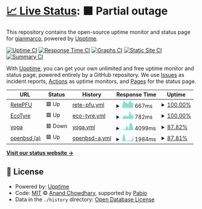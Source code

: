 # [📈 Live Status](https://demo.upptime.js.org): <!--live status--> **🟧 Partial outage**

This repository contains the open-source uptime monitor and status page for [gianmarco](https://demo.upptime.js.org), powered by [Upptime](https://github.com/upptime/upptime).

[![Uptime CI](https://github.com/armellin/upptime/workflows/Uptime%20CI/badge.svg)](https://github.com/armellin/upptime/actions?query=workflow%3A%22Uptime+CI%22)
[![Response Time CI](https://github.com/armellin/upptime/workflows/Response%20Time%20CI/badge.svg)](https://github.com/armellin/upptime/actions?query=workflow%3A%22Response+Time+CI%22)
[![Graphs CI](https://github.com/armellin/upptime/workflows/Graphs%20CI/badge.svg)](https://github.com/armellin/upptime/actions?query=workflow%3A%22Graphs+CI%22)
[![Static Site CI](https://github.com/armellin/upptime/workflows/Static%20Site%20CI/badge.svg)](https://github.com/armellin/upptime/actions?query=workflow%3A%22Static+Site+CI%22)
[![Summary CI](https://github.com/armellin/upptime/workflows/Summary%20CI/badge.svg)](https://github.com/armellin/upptime/actions?query=workflow%3A%22Summary+CI%22)

With [Upptime](https://upptime.js.org), you can get your own unlimited and free uptime monitor and status page, powered entirely by a GitHub repository. We use [Issues](https://github.com/armellin/upptime/issues) as incident reports, [Actions](https://github.com/armellin/upptime/actions) as uptime monitors, and [Pages](https://demo.upptime.js.org) for the status page.

<!--start: status pages-->
<!-- This summary is generated by Upptime (https://github.com/upptime/upptime) -->
<!-- Do not edit this manually, your changes will be overwritten -->
<!-- prettier-ignore -->
| URL | Status | History | Response Time | Uptime |
| --- | ------ | ------- | ------------- | ------ |
| <img alt="" src="https://icons.duckduckgo.com/ip3/www.retepfu.it.ico" height="13"> [RetePFU](http://www.retepfu.it) | 🟩 Up | [rete-pfu.yml](https://github.com/armellin/upptime/commits/HEAD/history/rete-pfu.yml) | <details><summary><img alt="Response time graph" src="./graphs/rete-pfu/response-time-week.png" height="20"> 667ms</summary><br><a href="https://armellin.github.io/upptime/history/rete-pfu"><img alt="Response time 745" src="https://img.shields.io/endpoint?url=https%3A%2F%2Fraw.githubusercontent.com%2Farmellin%2Fupptime%2FHEAD%2Fapi%2Frete-pfu%2Fresponse-time.json"></a><br><a href="https://armellin.github.io/upptime/history/rete-pfu"><img alt="24-hour response time 645" src="https://img.shields.io/endpoint?url=https%3A%2F%2Fraw.githubusercontent.com%2Farmellin%2Fupptime%2FHEAD%2Fapi%2Frete-pfu%2Fresponse-time-day.json"></a><br><a href="https://armellin.github.io/upptime/history/rete-pfu"><img alt="7-day response time 667" src="https://img.shields.io/endpoint?url=https%3A%2F%2Fraw.githubusercontent.com%2Farmellin%2Fupptime%2FHEAD%2Fapi%2Frete-pfu%2Fresponse-time-week.json"></a><br><a href="https://armellin.github.io/upptime/history/rete-pfu"><img alt="30-day response time 752" src="https://img.shields.io/endpoint?url=https%3A%2F%2Fraw.githubusercontent.com%2Farmellin%2Fupptime%2FHEAD%2Fapi%2Frete-pfu%2Fresponse-time-month.json"></a><br><a href="https://armellin.github.io/upptime/history/rete-pfu"><img alt="1-year response time 745" src="https://img.shields.io/endpoint?url=https%3A%2F%2Fraw.githubusercontent.com%2Farmellin%2Fupptime%2FHEAD%2Fapi%2Frete-pfu%2Fresponse-time-year.json"></a></details> | <details><summary><a href="https://armellin.github.io/upptime/history/rete-pfu">100.00%</a></summary><a href="https://armellin.github.io/upptime/history/rete-pfu"><img alt="All-time uptime 99.89%" src="https://img.shields.io/endpoint?url=https%3A%2F%2Fraw.githubusercontent.com%2Farmellin%2Fupptime%2FHEAD%2Fapi%2Frete-pfu%2Fuptime.json"></a><br><a href="https://armellin.github.io/upptime/history/rete-pfu"><img alt="24-hour uptime 100.00%" src="https://img.shields.io/endpoint?url=https%3A%2F%2Fraw.githubusercontent.com%2Farmellin%2Fupptime%2FHEAD%2Fapi%2Frete-pfu%2Fuptime-day.json"></a><br><a href="https://armellin.github.io/upptime/history/rete-pfu"><img alt="7-day uptime 100.00%" src="https://img.shields.io/endpoint?url=https%3A%2F%2Fraw.githubusercontent.com%2Farmellin%2Fupptime%2FHEAD%2Fapi%2Frete-pfu%2Fuptime-week.json"></a><br><a href="https://armellin.github.io/upptime/history/rete-pfu"><img alt="30-day uptime 100.00%" src="https://img.shields.io/endpoint?url=https%3A%2F%2Fraw.githubusercontent.com%2Farmellin%2Fupptime%2FHEAD%2Fapi%2Frete-pfu%2Fuptime-month.json"></a><br><a href="https://armellin.github.io/upptime/history/rete-pfu"><img alt="1-year uptime 99.89%" src="https://img.shields.io/endpoint?url=https%3A%2F%2Fraw.githubusercontent.com%2Farmellin%2Fupptime%2FHEAD%2Fapi%2Frete-pfu%2Fuptime-year.json"></a></details>
| <img alt="" src="https://icons.duckduckgo.com/ip3/ritiri.ecotyre.it.ico" height="13"> [EcoTyre](http://ritiri.ecotyre.it) | 🟩 Up | [eco-tyre.yml](https://github.com/armellin/upptime/commits/HEAD/history/eco-tyre.yml) | <details><summary><img alt="Response time graph" src="./graphs/eco-tyre/response-time-week.png" height="20"> 782ms</summary><br><a href="https://armellin.github.io/upptime/history/eco-tyre"><img alt="Response time 771" src="https://img.shields.io/endpoint?url=https%3A%2F%2Fraw.githubusercontent.com%2Farmellin%2Fupptime%2FHEAD%2Fapi%2Feco-tyre%2Fresponse-time.json"></a><br><a href="https://armellin.github.io/upptime/history/eco-tyre"><img alt="24-hour response time 1011" src="https://img.shields.io/endpoint?url=https%3A%2F%2Fraw.githubusercontent.com%2Farmellin%2Fupptime%2FHEAD%2Fapi%2Feco-tyre%2Fresponse-time-day.json"></a><br><a href="https://armellin.github.io/upptime/history/eco-tyre"><img alt="7-day response time 782" src="https://img.shields.io/endpoint?url=https%3A%2F%2Fraw.githubusercontent.com%2Farmellin%2Fupptime%2FHEAD%2Fapi%2Feco-tyre%2Fresponse-time-week.json"></a><br><a href="https://armellin.github.io/upptime/history/eco-tyre"><img alt="30-day response time 740" src="https://img.shields.io/endpoint?url=https%3A%2F%2Fraw.githubusercontent.com%2Farmellin%2Fupptime%2FHEAD%2Fapi%2Feco-tyre%2Fresponse-time-month.json"></a><br><a href="https://armellin.github.io/upptime/history/eco-tyre"><img alt="1-year response time 771" src="https://img.shields.io/endpoint?url=https%3A%2F%2Fraw.githubusercontent.com%2Farmellin%2Fupptime%2FHEAD%2Fapi%2Feco-tyre%2Fresponse-time-year.json"></a></details> | <details><summary><a href="https://armellin.github.io/upptime/history/eco-tyre">100.00%</a></summary><a href="https://armellin.github.io/upptime/history/eco-tyre"><img alt="All-time uptime 99.57%" src="https://img.shields.io/endpoint?url=https%3A%2F%2Fraw.githubusercontent.com%2Farmellin%2Fupptime%2FHEAD%2Fapi%2Feco-tyre%2Fuptime.json"></a><br><a href="https://armellin.github.io/upptime/history/eco-tyre"><img alt="24-hour uptime 100.00%" src="https://img.shields.io/endpoint?url=https%3A%2F%2Fraw.githubusercontent.com%2Farmellin%2Fupptime%2FHEAD%2Fapi%2Feco-tyre%2Fuptime-day.json"></a><br><a href="https://armellin.github.io/upptime/history/eco-tyre"><img alt="7-day uptime 100.00%" src="https://img.shields.io/endpoint?url=https%3A%2F%2Fraw.githubusercontent.com%2Farmellin%2Fupptime%2FHEAD%2Fapi%2Feco-tyre%2Fuptime-week.json"></a><br><a href="https://armellin.github.io/upptime/history/eco-tyre"><img alt="30-day uptime 100.00%" src="https://img.shields.io/endpoint?url=https%3A%2F%2Fraw.githubusercontent.com%2Farmellin%2Fupptime%2FHEAD%2Fapi%2Feco-tyre%2Fuptime-month.json"></a><br><a href="https://armellin.github.io/upptime/history/eco-tyre"><img alt="1-year uptime 99.57%" src="https://img.shields.io/endpoint?url=https%3A%2F%2Fraw.githubusercontent.com%2Farmellin%2Fupptime%2FHEAD%2Fapi%2Feco-tyre%2Fuptime-year.json"></a></details>
| <img alt="" src="https://icons.duckduckgo.com/ip3/yoga.armellin.com.ico" height="13"> [yoga](https://yoga.armellin.com) | 🟥 Down | [yoga.yml](https://github.com/armellin/upptime/commits/HEAD/history/yoga.yml) | <details><summary><img alt="Response time graph" src="./graphs/yoga/response-time-week.png" height="20"> 4099ms</summary><br><a href="https://armellin.github.io/upptime/history/yoga"><img alt="Response time 2609" src="https://img.shields.io/endpoint?url=https%3A%2F%2Fraw.githubusercontent.com%2Farmellin%2Fupptime%2FHEAD%2Fapi%2Fyoga%2Fresponse-time.json"></a><br><a href="https://armellin.github.io/upptime/history/yoga"><img alt="24-hour response time 3449" src="https://img.shields.io/endpoint?url=https%3A%2F%2Fraw.githubusercontent.com%2Farmellin%2Fupptime%2FHEAD%2Fapi%2Fyoga%2Fresponse-time-day.json"></a><br><a href="https://armellin.github.io/upptime/history/yoga"><img alt="7-day response time 4099" src="https://img.shields.io/endpoint?url=https%3A%2F%2Fraw.githubusercontent.com%2Farmellin%2Fupptime%2FHEAD%2Fapi%2Fyoga%2Fresponse-time-week.json"></a><br><a href="https://armellin.github.io/upptime/history/yoga"><img alt="30-day response time 3322" src="https://img.shields.io/endpoint?url=https%3A%2F%2Fraw.githubusercontent.com%2Farmellin%2Fupptime%2FHEAD%2Fapi%2Fyoga%2Fresponse-time-month.json"></a><br><a href="https://armellin.github.io/upptime/history/yoga"><img alt="1-year response time 2609" src="https://img.shields.io/endpoint?url=https%3A%2F%2Fraw.githubusercontent.com%2Farmellin%2Fupptime%2FHEAD%2Fapi%2Fyoga%2Fresponse-time-year.json"></a></details> | <details><summary><a href="https://armellin.github.io/upptime/history/yoga">87.82%</a></summary><a href="https://armellin.github.io/upptime/history/yoga"><img alt="All-time uptime 96.84%" src="https://img.shields.io/endpoint?url=https%3A%2F%2Fraw.githubusercontent.com%2Farmellin%2Fupptime%2FHEAD%2Fapi%2Fyoga%2Fuptime.json"></a><br><a href="https://armellin.github.io/upptime/history/yoga"><img alt="24-hour uptime 14.75%" src="https://img.shields.io/endpoint?url=https%3A%2F%2Fraw.githubusercontent.com%2Farmellin%2Fupptime%2FHEAD%2Fapi%2Fyoga%2Fuptime-day.json"></a><br><a href="https://armellin.github.io/upptime/history/yoga"><img alt="7-day uptime 87.82%" src="https://img.shields.io/endpoint?url=https%3A%2F%2Fraw.githubusercontent.com%2Farmellin%2Fupptime%2FHEAD%2Fapi%2Fyoga%2Fuptime-week.json"></a><br><a href="https://armellin.github.io/upptime/history/yoga"><img alt="30-day uptime 97.20%" src="https://img.shields.io/endpoint?url=https%3A%2F%2Fraw.githubusercontent.com%2Farmellin%2Fupptime%2FHEAD%2Fapi%2Fyoga%2Fuptime-month.json"></a><br><a href="https://armellin.github.io/upptime/history/yoga"><img alt="1-year uptime 96.84%" src="https://img.shields.io/endpoint?url=https%3A%2F%2Fraw.githubusercontent.com%2Farmellin%2Fupptime%2FHEAD%2Fapi%2Fyoga%2Fuptime-year.json"></a></details>
| <img alt="" src="https://icons.duckduckgo.com/ip3/www.armellin.com.ico" height="13"> [openbsd (a)](http://www.armellin.com) | 🟩 Up | [openbsd-a.yml](https://github.com/armellin/upptime/commits/HEAD/history/openbsd-a.yml) | <details><summary><img alt="Response time graph" src="./graphs/openbsd-a/response-time-week.png" height="20"> 1984ms</summary><br><a href="https://armellin.github.io/upptime/history/openbsd-a"><img alt="Response time 1360" src="https://img.shields.io/endpoint?url=https%3A%2F%2Fraw.githubusercontent.com%2Farmellin%2Fupptime%2FHEAD%2Fapi%2Fopenbsd-a%2Fresponse-time.json"></a><br><a href="https://armellin.github.io/upptime/history/openbsd-a"><img alt="24-hour response time 2177" src="https://img.shields.io/endpoint?url=https%3A%2F%2Fraw.githubusercontent.com%2Farmellin%2Fupptime%2FHEAD%2Fapi%2Fopenbsd-a%2Fresponse-time-day.json"></a><br><a href="https://armellin.github.io/upptime/history/openbsd-a"><img alt="7-day response time 1984" src="https://img.shields.io/endpoint?url=https%3A%2F%2Fraw.githubusercontent.com%2Farmellin%2Fupptime%2FHEAD%2Fapi%2Fopenbsd-a%2Fresponse-time-week.json"></a><br><a href="https://armellin.github.io/upptime/history/openbsd-a"><img alt="30-day response time 1203" src="https://img.shields.io/endpoint?url=https%3A%2F%2Fraw.githubusercontent.com%2Farmellin%2Fupptime%2FHEAD%2Fapi%2Fopenbsd-a%2Fresponse-time-month.json"></a><br><a href="https://armellin.github.io/upptime/history/openbsd-a"><img alt="1-year response time 1360" src="https://img.shields.io/endpoint?url=https%3A%2F%2Fraw.githubusercontent.com%2Farmellin%2Fupptime%2FHEAD%2Fapi%2Fopenbsd-a%2Fresponse-time-year.json"></a></details> | <details><summary><a href="https://armellin.github.io/upptime/history/openbsd-a">87.81%</a></summary><a href="https://armellin.github.io/upptime/history/openbsd-a"><img alt="All-time uptime 99.63%" src="https://img.shields.io/endpoint?url=https%3A%2F%2Fraw.githubusercontent.com%2Farmellin%2Fupptime%2FHEAD%2Fapi%2Fopenbsd-a%2Fuptime.json"></a><br><a href="https://armellin.github.io/upptime/history/openbsd-a"><img alt="24-hour uptime 14.65%" src="https://img.shields.io/endpoint?url=https%3A%2F%2Fraw.githubusercontent.com%2Farmellin%2Fupptime%2FHEAD%2Fapi%2Fopenbsd-a%2Fuptime-day.json"></a><br><a href="https://armellin.github.io/upptime/history/openbsd-a"><img alt="7-day uptime 87.81%" src="https://img.shields.io/endpoint?url=https%3A%2F%2Fraw.githubusercontent.com%2Farmellin%2Fupptime%2FHEAD%2Fapi%2Fopenbsd-a%2Fuptime-week.json"></a><br><a href="https://armellin.github.io/upptime/history/openbsd-a"><img alt="30-day uptime 97.19%" src="https://img.shields.io/endpoint?url=https%3A%2F%2Fraw.githubusercontent.com%2Farmellin%2Fupptime%2FHEAD%2Fapi%2Fopenbsd-a%2Fuptime-month.json"></a><br><a href="https://armellin.github.io/upptime/history/openbsd-a"><img alt="1-year uptime 99.63%" src="https://img.shields.io/endpoint?url=https%3A%2F%2Fraw.githubusercontent.com%2Farmellin%2Fupptime%2FHEAD%2Fapi%2Fopenbsd-a%2Fuptime-year.json"></a></details>

<!--end: status pages-->

[**Visit our status website →**](https://demo.upptime.js.org)

## 📄 License

- Powered by: [Upptime](https://github.com/upptime/upptime)
- Code: [MIT](./LICENSE) © [Anand Chowdhary](https://anandchowdhary.com), supported by [Pabio](https://pabio.com)
- Data in the `./history` directory: [Open Database License](https://opendatacommons.org/licenses/odbl/1-0/)

